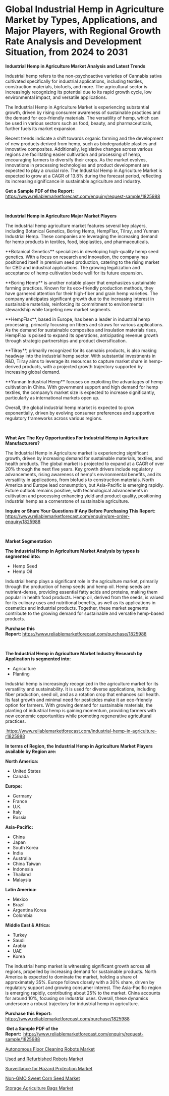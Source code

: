 <p><h1>Global Industrial Hemp in Agriculture Market by Types, Applications, and Major Players, with Regional Growth Rate Analysis and Development Situation, from 2024 to 2031</h1></p><p><strong>Industrial Hemp in Agriculture Market Analysis and Latest Trends</strong></p>
<p><p>Industrial hemp refers to the non-psychoactive varieties of Cannabis sativa cultivated specifically for industrial applications, including textiles, construction materials, biofuels, and more. The agricultural sector is increasingly recognizing its potential due to its rapid growth cycle, low environmental impact, and versatile applications. </p><p>The Industrial Hemp in Agriculture Market is experiencing substantial growth, driven by rising consumer awareness of sustainable practices and the demand for eco-friendly materials. The versatility of hemp, which can be used in various sectors such as food, beauty, and pharmaceuticals, further fuels its market expansion. </p><p>Recent trends indicate a shift towards organic farming and the development of new products derived from hemp, such as biodegradable plastics and innovative composites. Additionally, legislative changes across various regions are facilitating easier cultivation and processing of hemp, encouraging farmers to diversify their crops. As the market evolves, innovations in processing technologies and product development are expected to play a crucial role. The Industrial Hemp in Agriculture Market is expected to grow at a CAGR of 13.8% during the forecast period, reflecting its increasing significance in sustainable agriculture and industry.</p></p>
<p><strong>Get a Sample PDF of the Report:&nbsp;</strong> <a href="https://www.reliablemarketforecast.com/enquiry/request-sample/1825988?utm_campaign=1159&utm_medium=2&utm_source=Github&utm_content=ia&utm_term=01112024&utm_id=industrial-hemp-in-agriculture">https://www.reliablemarketforecast.com/enquiry/request-sample/1825988</a></p>
<p>&nbsp;</p>
<p><strong>Industrial Hemp in Agriculture Major Market Players</strong></p>
<p><p>The industrial hemp agriculture market features several key players, including Botanical Genetics, Boring Hemp, HempFlax, Tilray, and Yunnan Industrial Hemp. These companies are leveraging the increasing demand for hemp products in textiles, food, bioplastics, and pharmaceuticals.</p><p>**Botanical Genetics** specializes in developing high-quality hemp seed genetics. With a focus on research and innovation, the company has positioned itself in premium seed production, catering to the rising market for CBD and industrial applications. The growing legalization and acceptance of hemp cultivation bode well for its future expansion.</p><p>**Boring Hemp** is another notable player that emphasizes sustainable farming practices. Known for its eco-friendly production methods, they have garnered attention for their high-fiber and grain hemp varieties. The company anticipates significant growth due to the increasing interest in sustainable materials, reinforcing its commitment to environmental stewardship while targeting new market segments.</p><p>**HempFlax**, based in Europe, has been a leader in industrial hemp processing, primarily focusing on fibers and straws for various applications. As the demand for sustainable composites and insulation materials rises, HempFlax is poised to expand its operations, anticipating revenue growth through strategic partnerships and product diversification.</p><p>**Tilray**, primarily recognized for its cannabis products, is also making headway into the industrial hemp sector. With substantial investments in R&D, Tilray aims to leverage its resources to capture market share in hemp-derived products, with a projected growth trajectory supported by increasing global demand.</p><p>**Yunnan Industrial Hemp** focuses on exploiting the advantages of hemp cultivation in China. With government support and high demand for hemp textiles, the company’s market size is expected to increase significantly, particularly as international markets open up.</p><p>Overall, the global industrial hemp market is expected to grow exponentially, driven by evolving consumer preferences and supportive regulatory frameworks across various regions.</p></p>
<p>&nbsp;</p>
<p><strong>What Are The Key Opportunities For Industrial Hemp in Agriculture Manufacturers?</strong></p>
<p><p>The Industrial Hemp in Agriculture market is experiencing significant growth, driven by increasing demand for sustainable materials, textiles, and health products. The global market is projected to expand at a CAGR of over 20% through the next five years. Key growth drivers include regulatory advancements, rising awareness of hemp's environmental benefits, and its versatility in applications, from biofuels to construction materials. North America and Europe lead consumption, but Asia-Pacific is emerging rapidly. Future outlook remains positive, with technological advancements in cultivation and processing enhancing yield and product quality, positioning industrial hemp as a cornerstone of sustainable agriculture.</p></p>
<p><strong>Inquire or Share Your Questions If Any Before Purchasing This Report:</strong> <a href="https://www.reliablemarketforecast.com/enquiry/pre-order-enquiry/1825988?utm_campaign=1159&utm_medium=2&utm_source=Github&utm_content=ia&utm_term=01112024&utm_id=industrial-hemp-in-agriculture">https://www.reliablemarketforecast.com/enquiry/pre-order-enquiry/1825988</a></p>
<p>&nbsp;</p>
<p><strong>Market Segmentation</strong></p>
<p><strong>The Industrial Hemp in Agriculture Market Analysis by types is segmented into:</strong></p>
<p><ul><li>Hemp Seed</li><li>Hemp Oil</li></ul></p>
<p><p>Industrial hemp plays a significant role in the agriculture market, primarily through the production of hemp seeds and hemp oil. Hemp seeds are nutrient-dense, providing essential fatty acids and proteins, making them popular in health food products. Hemp oil, derived from the seeds, is valued for its culinary uses and nutritional benefits, as well as its applications in cosmetics and industrial products. Together, these market segments contribute to the growing demand for sustainable and versatile hemp-based products.</p></p>
<p><strong>Purchase this Report:&nbsp;</strong><a href="https://www.reliablemarketforecast.com/purchase/1825988?utm_campaign=1159&utm_medium=2&utm_source=Github&utm_content=ia&utm_term=01112024&utm_id=industrial-hemp-in-agriculture">https://www.reliablemarketforecast.com/purchase/1825988</a></p>
<p>&nbsp;</p>
<p><strong>The Industrial Hemp in Agriculture Market Industry Research by Application is segmented into:</strong></p>
<p><ul><li>Agriculture</li><li>Planting</li></ul></p>
<p><p>Industrial hemp is increasingly recognized in the agriculture market for its versatility and sustainability. It is used for diverse applications, including fiber production, seed oil, and as a rotation crop that enhances soil health. Its fast growth and minimal need for pesticides make it an eco-friendly option for farmers. With growing demand for sustainable materials, the planting of industrial hemp is gaining momentum, providing farmers with new economic opportunities while promoting regenerative agricultural practices.</p></p>
<p><a href="https://www.reliablemarketforecast.com/industrial-hemp-in-agriculture-r1825988?utm_campaign=1159&utm_medium=2&utm_source=Github&utm_content=ia&utm_term=01112024&utm_id=industrial-hemp-in-agriculture">&nbsp;https://www.reliablemarketforecast.com/industrial-hemp-in-agriculture-r1825988</a></p>
<p><strong>In terms of Region, the Industrial Hemp in Agriculture Market Players available by Region are:</strong></p>
<p>
    <p> <strong> North America: </strong>
        <ul>
            <li>United States</li>
            <li>Canada</li>
        </ul>
        </p> 
    <p> <strong> Europe: </strong>
        <ul>
            <li>Germany</li>
            <li>France</li>
            <li>U.K.</li>
            <li>Italy</li>
            <li>Russia</li>
        </ul>
        </p> 
    <p> <strong> Asia-Pacific: </strong>
        <ul>
            <li>China</li>
            <li>Japan</li>
            <li>South Korea</li>
            <li>India</li>
            <li>Australia</li>
            <li>China Taiwan</li>
            <li>Indonesia</li>
            <li>Thailand</li>
            <li>Malaysia</li>
        </ul>
        </p> 
    <p> <strong> Latin America: </strong>
        <ul>
            <li>Mexico</li>
            <li>Brazil</li>
            <li>Argentina Korea</li>
            <li>Colombia</li>
        </ul>
        </p> 
    <p> <strong> Middle East & Africa: </strong>
        <ul>
            <li>Turkey</li>
            <li>Saudi</li>
            <li>Arabia</li>
            <li>UAE</li>
            <li>Korea</li>
        </ul>
    </p>
    </p>
<p><p>The industrial hemp market is witnessing significant growth across all regions, propelled by increasing demand for sustainable products. North America is expected to dominate the market, holding a share of approximately 35%. Europe follows closely with a 30% share, driven by regulatory support and growing consumer interest. The Asia-Pacific region is emerging rapidly, contributing about 25% to the market. China accounts for around 10%, focusing on industrial uses. Overall, these dynamics underscore a robust trajectory for industrial hemp in agriculture.</p></p>
<p><strong>Purchase this Report: </strong><a href="https://www.reliablemarketforecast.com/purchase/1825988?utm_campaign=1159&utm_medium=2&utm_source=Github&utm_content=ia&utm_term=01112024&utm_id=industrial-hemp-in-agriculture">https://www.reliablemarketforecast.com/purchase/1825988</a></p>
<p>&nbsp;<strong>Get a Sample PDF of the Report:&nbsp;&nbsp;</strong><a href="https://www.reliablemarketforecast.com/enquiry/request-sample/1825988?utm_campaign=1159&utm_medium=2&utm_source=Github&utm_content=ia&utm_term=01112024&utm_id=industrial-hemp-in-agriculture">https://www.reliablemarketforecast.com/enquiry/request-sample/1825988</a></p>
<p><strong></strong></p>
<p><p><a href="https://issuu.com/reportprime-2/docs/autonomous-floor-cleaning-robots-ma_94e66dfb7cce60?utm_campaign=1159&utm_medium=2&utm_source=Github&utm_content=ia&utm_term=01112024&utm_id=industrial-hemp-in-agriculture">Autonomous Floor Cleaning Robots Market</a></p><p><a href="https://issuu.com/reportprime-2/docs/used-and-refurbished-robots-market-_828ab0aaa339c0?utm_campaign=1159&utm_medium=2&utm_source=Github&utm_content=ia&utm_term=01112024&utm_id=industrial-hemp-in-agriculture">Used and Refurbished Robots Market</a></p><p><a href="https://issuu.com/reportprime-2/docs/surveillance-for-hazard-protection-_2e4fab01467cee?utm_campaign=1159&utm_medium=2&utm_source=Github&utm_content=ia&utm_term=01112024&utm_id=industrial-hemp-in-agriculture">Surveillance for Hazard Protection Market</a></p><p><a href="https://github.com/rebbeccawac8w/Market-Research-Report-List-1/blob/main/non-gmo-sweet-corn-seed-market.md?utm_campaign=1159&utm_medium=2&utm_source=Github&utm_content=ia&utm_term=01112024&utm_id=industrial-hemp-in-agriculture">Non-GMO Sweet Corn Seed Market</a></p><p><a href="https://github.com/princecrrt6i/Market-Research-Report-List-1/blob/main/storage-agriculture-bags-market.md?utm_campaign=1159&utm_medium=2&utm_source=Github&utm_content=ia&utm_term=01112024&utm_id=industrial-hemp-in-agriculture">Storage Agriculture Bags Market</a></p></p>